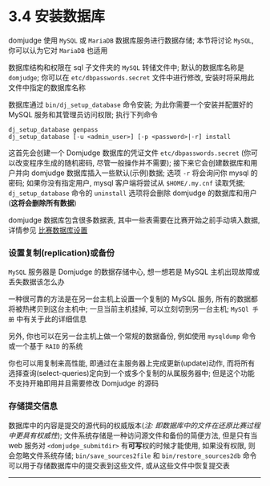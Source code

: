 # 3.4 安装数据库

domjudge 使用 `MySQL` 或 `MariaDB` 数据库服务进行数据存储; 本节将讨论 `MySQL`, 你可以认为它对 `MariaDB` 也适用

数据库结构和权限在 sql 子文件夹的 `MySQL` 转储文件中; 默认的数据库名称是 `domjudge`; 你可以在 `etc/dbpasswords.secret` 文件中进行修改, 安装时将采用此文件中指定的数据库名称

数据库通过 `bin/dj_setup_database` 命令安装; 为此你需要一个安装并配置好的 MySQL 服务和其管理员访问权限; 执行下列命令

```shell
dj_setup_database genpass
dj_setup_database [-u <admin_user>] [-p <password>|-r] install
```

这首先会创建一个 Domjudge 数据库的凭证文件 `etc/dbpasswords.secret` (你可以改变程序生成的随机密码, 尽管一般操作并不需要); 接下来它会创建数据库和用户并向 domjudge 数据库插入一些默认(示例)数据; 选项 `-r` 将会询问你 mysql 的密码; 如果你没有指定用户, mysql 客户端将尝试从 `$HOME/.my.cnf` 读取凭据; `dj_setup_database` 命令的 `uninstall` 选项将会删除 domjudge 的数据库和用户\(**这将会删除所有数据**\)

domjudge 数据库包含很多数据表, 其中一些表需要在比赛开始之前手动填入数据, 详情参见 [比赛数据库设置][contestData]

### 设置复制(replication)或备份
`MySQL`  服务器是 Domjudge 的数据存储中心, 想一想若是 MySQL 主机出现故障或丢失数据该怎么办

一种很可靠的方法是在另一台主机上设置一个复制的 MySQL 服务, 所有的数据都将被热拷贝到这台主机中; 一旦当前主机挂掉, 可以立刻切到另一台主机; `MySQl 手册` 中有关于此的详细信息

另外, 你也可以在另一台主机上做一个常规的数据备份, 例如使用 `mysqldump` 命令或一个基于 `RAID` 的系统

你也可以用复制来高性能, 即通过在主服务器上完成更新(update)动作, 而将所有选择查询(select-queries)定向到一个或多个复制的从属服务器中; 但是这个功能不支持开箱即用并且需要修改 Domjudge 的源码

### 存储提交信息

数据库中的内容是提交的源代码的权威版本\(*注: 即数据库中的文件在还原比赛过程中更具有权威性*\); 文件系统存储是一种访问源文件和备份的简便方法, 但是只有当 web 服务对 `<domjudge_submitdir>` 有**可写**权的时候才能使用, 如果没有权限, 则会忽略文件系统存储; `bin/save_sources2file` 和 `bin/restore_sources2db` 命令可以用于存储数据库中的提交表到这些文件, 或从这些文件中恢复提交表

---

[contestData]:../4-setting-up-a-contest/4.1-configure-the-contest-data.md
